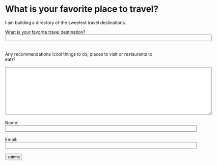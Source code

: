 
<!DOCTYPE html> 

<html> 
<head> 
<title>Home Questionnaire<span id="selection-marker-1" class="redactor-selection-marker"></span></title>
<script>
  !function(){var analytics=window.analytics=window.analytics||[];if(!analytics.initialize)if(analytics.invoked)window.console&&console.error&&console.error("Segment snippet included twice.");else{analytics.invoked=!0;analytics.methods=["trackSubmit","trackClick","trackLink","trackForm","pageview","identify","reset","group","track","ready","alias","debug","page","once","off","on","addSourceMiddleware","addIntegrationMiddleware","setAnonymousId","addDestinationMiddleware"];analytics.factory=function(e){return function(){var t=Array.prototype.slice.call(arguments);t.unshift(e);analytics.push(t);return analytics}};for(var e=0;e<analytics.methods.length;e++){var key=analytics.methods[e];analytics[key]=analytics.factory(key)}analytics.load=function(key,e){var t=document.createElement("script");t.type="text/javascript";t.async=!0;t.src="https://cdn.segment.com/analytics.js/v1/" + key + "/analytics.min.js";var n=document.getElementsByTagName("script")[0];n.parentNode.insertBefore(t,n);analytics._loadOptions=e};analytics._writeKey="F0N3E5DjaOrqjUYsK5nHWBB030P7SlU4";;analytics.SNIPPET_VERSION="4.15.3";
  analytics.load("F0N3E5DjaOrqjUYsK5nHWBB030P7SlU4");
  analytics.page();
  }}();
</script>
</head> 

<body> 
<h1>What is your favorite place to travel?</h1> 
<p>I am building a directory of the sweetest travel destinations.</p> 

<form name="travel" onsubmit="identify(event)"> What is your favorite travel destination? <input name="destination" required="" size="81" type="text"/> 
<br><br><br> 
Any recommendations (cool things to do, places to visit or restaurants to eat)? 
<br><br> 
<textarea cols="81" name="details" required="" rows="10"> </textarea> 
<br><br> 
Name: <input name="fullname" required="" size="75" type="text"/> 
<br><br> 
Email: <input name="email" required="" size="75" type="email"/> 
<br><br> <input name="submit" type="submit" value="submit"/> </form> 

<script type="text/javascript"> 
  function identify(e){ 

    e.preventDefault(); 
    var form = e.target; 
    var email = form["email"].value; 
    var fullname = form["fullname"].value; 
    var destination = form["destination"].value; 
    var details = form["details"].value; 
    var user = { 
      email: email, 
      name: fullname, 
      destination: 
      destination, 
      details: details 
    }; 
    // Placeholder for an Identify call
    analytics.identify('1234', { 
      email: email, 
      name: fullname 
    }); 
    // Placeholder for a Track call
    analytics.track('destination submitted', user, function() { 
      window.location.href = ""; 
    });

    // // Ecommerce Events
    analytics.track('Products Searched', {
     query: 'monopoly'
    });

    analytics.track('Product List Viewed', {
      list_id: 'hot_deals_1',
      category: 'Deals',
      products: [ {
        product_id: '507f1f77bcf86cd799439011',
        sku: '45790-32',
        name: 'Monopoly: 3rd Edition',
        price: 19,
        position: 1,
        category: 'Games',
        url: 'https://www.example.com/product/path',
        image_url: 'https://www.example.com/product/path.jpg'
      }, {
        product_id: '505bd76785ebb509fc183733',
        sku: '46493-32',
        name: 'Uno Card Game',
        price: 3,
        position: 2,
        category: 'Games'
    } ] });

    analytics.track('Product Viewed', {
      product_id: '507f1f77bcf86cd799439011',
      sku: 'G-32',
      category: 'Games',
      name: 'Monopoly: 3rd Edition',
      brand: 'Hasbro',
      variant: '200 pieces',
      price: 18.99,
      quantity: 1,
      coupon: 'MAYDEALS',
      currency: 'usd',
      position: 3,
      value: 18.99,
      url: 'https://www.example.com/product/path',
      image_url: 'https://www.example.com/product/path.jpg'
    });

    analytics.track('Product Added', {
      cart_id: 'skdjsidjsdkdj29j',
      product_id: '507f1f77bcf86cd799439011',
      sku: 'G-32',
      category: 'Games',
      name: 'Monopoly: 3rd Edition',
      brand: 'Hasbro',
      variant: '200 pieces',
      price: 18.99,
      quantity: 1,
      coupon: 'MAYDEALS',
      position: 3,
      url: 'https://www.example.com/product/path',
      image_url: 'https://www.example.com/product/path.jpg'
    });

    analytics.track('Order Completed', {
      checkout_id: 'fksdjfsdjfisjf9sdfjsd9f',
      order_id: '50314b8e9bcf000000000000',
      affiliation: 'Google Store',
      total: 27.50,
      subtotal: 22.50,
      revenue: 25.00,
      shipping: 3,
      tax: 2,
      discount: 2.5,
      coupon: 'hasbros',
      currency: 'USD',
      products: [
        {
          product_id: '507f1f77bcf86cd799439011',
          sku: '45790-32',
          name: 'Monopoly: 3rd Edition',
          price: 19,
          quantity: 1,
          category: 'Games',
          url: 'https://www.example.com/product/path',
          image_url: 'https://www.example.com/product/path.jpg'
        }
      ]
    });
  }

</script> 

</body> 
</html>
